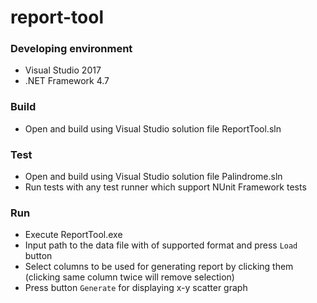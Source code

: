 # report-tool

### Developing environment
 - Visual Studio 2017
 - .NET Framework 4.7
 
### Build
 - Open and build using Visual Studio solution file ReportTool.sln
 
 
### Test
 - Open and build using Visual Studio solution file Palindrome.sln
 - Run tests with any test runner which support NUnit Framework tests
 
### Run
 - Execute ReportTool.exe
 - Input path to the data file with of supported format and press `Load` button
 - Select columns to be used for generating report by clicking them (clicking same column twice will remove selection)
 - Press button `Generate` for displaying x-y scatter graph

